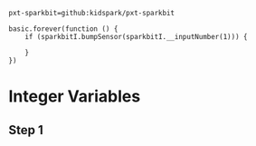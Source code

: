 ```package
pxt-sparkbit=github:kidspark/pxt-sparkbit
```

```template
basic.forever(function () {
    if (sparkbitI.bumpSensor(sparkbitI.__inputNumber(1))) {
    	
    }
})
```

# Integer Variables

## Step 1
